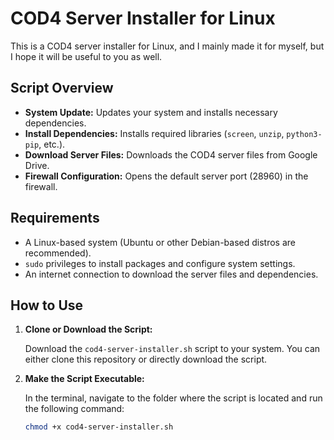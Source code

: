 # COD4 Server Installer for Linux
This is a COD4 server installer for Linux, and I mainly made it for myself, but I hope it will be useful to you as well.

## Script Overview

- **System Update:** Updates your system and installs necessary dependencies.
- **Install Dependencies:** Installs required libraries (`screen`, `unzip`, `python3-pip`, etc.).
- **Download Server Files:** Downloads the COD4 server files from Google Drive.
- **Firewall Configuration:** Opens the default server port (28960) in the firewall.

## Requirements

- A Linux-based system (Ubuntu or other Debian-based distros are recommended).
- `sudo` privileges to install packages and configure system settings.
- An internet connection to download the server files and dependencies.

## How to Use

1. **Clone or Download the Script:**

   Download the `cod4-server-installer.sh` script to your system. You can either clone this repository or directly download the script.

2. **Make the Script Executable:**

   In the terminal, navigate to the folder where the script is located and run the following command:

   ```bash
   chmod +x cod4-server-installer.sh
